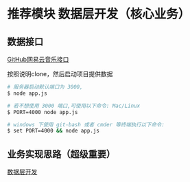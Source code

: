 # 推荐模块 数据层开发（核心业务）

## 数据接口

[GitHub网易云音乐接口](https://github.com/Binaryify/NeteaseCloudMusicApi/tree/master)

按照说明clone，然后启动项目提供数据

```bash
# 服务器启动默认端口为 3000,
$ node app.js

# 若不想使用 3000 端口,可使用以下命令: Mac/Linux
$ PORT=4000 node app.js

# windows 下使用 git-bash 或者 cmder 等终端执行以下命令:
$ set PORT=4000 && node app.js
```

## 业务实现思路（超级重要）

[数据层开发](https://sanyuan0704.github.io/react-cloud-music/chapter3/redux.html)
